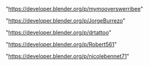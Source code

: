 "https://developer.blender.org/p/mymooverswerribee"

"https://developer.blender.org/p/JorgeBurrezo"

"https://developer.blender.org/p/drtattoo"

 
"https://developer.blender.org/p/Robert561"


"https://developer.blender.org/p/nicolebennet71"


 
